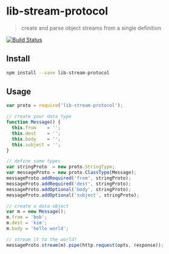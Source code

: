 # lib-stream-protocol

> create and parse object streams from a single definition

[![Build Status](https://travis-ci.org/groundwater/node-lib-stream-protocol.svg?branch=master)](https://travis-ci.org/groundwater/node-lib-stream-protocol)

## Install

```bash
npm install --save lib-stream-protocol
```

## Usage

```javascript
var proto = require('lib-stream-protocol');

// create your data type
function Message() {
  this.from    = '';
  this.dest    = '';
  this.body    = '';
  this.subject = '';
}

// define some types
var stringProto  = new proto.StringType;
var messageProto = new proto.ClassType(Message);
messageProto.addRequired('from', stringProto);
messageProto.addRequired('dest', stringProto);
messageProto.addOptional('body', stringProto);
messageProto.addOptional('subject', stringProto);

// create a data object
var m = new Message();
m.from = 'bob';
m.dest = 'kim';
m.body = 'hello world';

// stream it to the world!
messageProto.stream(m).pipe(http.request(opts, response));
```
